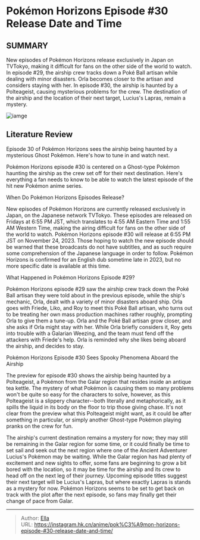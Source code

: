 # Pokémon Horizons Episode #30 Release Date and Time


## SUMMARY 



  New episodes of Pokémon Horizons release exclusively in Japan on TVTokyo, making it difficult for fans on the other side of the world to watch.   In episode #29, the airship crew tracks down a Poké Ball artisan while dealing with minor disasters. Orla becomes closer to the artisan and considers staying with her.   In episode #30, the airship is haunted by a Polteageist, causing mysterious problems for the crew. The destination of the airship and the location of their next target, Lucius&#39;s Lapras, remain a mystery.  

![iamge](https://static1.srcdn.com/wordpress/wp-content/uploads/2023/11/pokemon-horizons-hisui-ball.jpg)

## Literature Review

Episode 30 of Pokémon Horizons sees the airship being haunted by a mysterious Ghost Pokémon. Here&#39;s how to tune in and watch next.




Pokémon Horizons episode #30 is centered on a Ghost-type Pokémon haunting the airship as the crew set off for their next destination. Here&#39;s everything a fan needs to know to be able to watch the latest episode of the hit new Pokémon anime series.





 When Do Pokémon Horizons Episodes Release? 
          

New episodes of Pokémon Horizons are currently released exclusively in Japan, on the Japanese network TVTokyo. These episodes are released on Fridays at 6:55 PM JST, which translates to 4:55 AM Eastern Time and 1:55 AM Western Time, making the airing difficult for fans on the other side of the world to watch. Pokémon Horizons episode #30 will release at 6:55 PM JST on November 24, 2023. Those hoping to watch the new episode should be warned that these broadcasts do not have subtitles, and as such require some comprehension of the Japanese language in order to follow. Pokémon Horizons is confirmed for an English dub sometime late in 2023, but no more specific date is available at this time.



 What Happened in Pokémon Horizons Episode #29? 
          




Pokémon Horizons episode #29 saw the airship crew track down the Poké Ball artisan they were told about in the previous episode, while the ship&#39;s mechanic, Orla, dealt with a variety of minor disasters aboard ship. Orla goes with Friede, Liko, and Roy to meet this Poké Ball artisan, who turns out to be treating her own mass production machines rather roughly, prompting Orla to give them a tune-up. Orla and the Poké Ball artisan grow closer, and she asks if Orla might stay with her. While Orla briefly considers it, Roy gets into trouble with a Galarian Weezing, and the team must fend off the attackers with Friede&#39;s help. Orla is reminded why she likes being aboard the airship, and decides to stay.



 Pokémon Horizons Episode #30 Sees Spooky Phenomena Aboard the Airship 
          

The preview for episode #30 shows the airship being haunted by a Polteageist, a Pokémon from the Galar region that resides inside an antique tea kettle. The mystery of what Pokémon is causing them so many problems won&#39;t be quite so easy for the characters to solve, however, as this Polteageist is a slippery character--both literally and metaphorically, as it spills the liquid in its body on the floor to trip those giving chase. It&#39;s not clear from the preview what this Polteageist might want, as it could be after something in particular, or simply another Ghost-type Pokémon playing pranks on the crew for fun.




The airship&#39;s current destination remains a mystery for now; they may still be remaining in the Galar region for some time, or it could finally be time to set sail and seek out the next region where one of the Ancient Adventurer Lucius&#39;s Pokémon may be waiting. While the Galar region has had plenty of excitement and new sights to offer, some fans are beginning to grow a bit bored with the location, so it may be time for the airship and its crew to head off on the next leg of their journey. Upcoming episode titles suggest their next target will be Lucius&#39;s Lapras, but where exactly Lapras is stands as a mystery for now. Pokémon Horizons seems to be set to get back on track with the plot after the next episode, so fans may finally get their change of pace from Galar.



---

> Author: [Ella](https://instagram.hk.cn/)  
> URL: https://instagram.hk.cn/anime/pok%C3%A9mon-horizons-episode-#30-release-date-and-time/  

